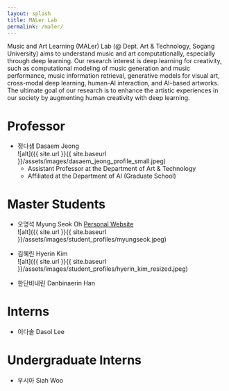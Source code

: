 ```yaml
---
layout: splash
title: MALer Lab
permalink: /maler/
---
```


Music and Art Learning (MALer) Lab (@ Dept. Art & Technology, Sogang University) aims to understand music and art computationally, especially through deep learning. Our research interest is deep learning for creativity, such as computational modeling of music generation and music performance, music information retrieval, generative models for visual art, cross-modal deep learning, human-AI interaction, and AI-based artworks. The ultimate goal of our research is to enhance the artistic experiences in our society by augmenting human creativity with deep learning.


# Professor
- 정다샘 Dasaem Jeong<br />
![alt]({{ site.url }}{{ site.baseurl }}/assets/images/dasaem_jeong_profile_small.jpeg) 
	- Assistant Professor at the Department of Art & Technology
	- Affiliated at the Department of AI (Graduate School)


# Master Students
- 오명석 Myung Seok Oh [Personal Website](https://hearenzo.com/) <br />
![alt]({{ site.url }}{{ site.baseurl }}/assets/images/student_profiles/myungseok.jpeg) <br />

- 김혜린 Hyerin Kim <br/>
![alt]({{ site.url }}{{ site.baseurl }}/assets/images/student_profiles/hyerin_kim_resized.jpeg) <br />

- 한단비내린 Danbinaerin Han


# Interns
- 이다솔 Dasol Lee

# Undergraduate Interns
- 우시아 Siah Woo
